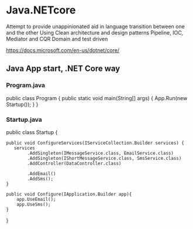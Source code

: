 # Java.NETcore
Attempt to provide unappinionated aid in language transition between one and the other
Using Clean architecture and design patterns
Pipeline, IOC, Mediator and CQR
Domain and test driven

https://docs.microsoft.com/en-us/dotnet/core/

## Java App start, .NET Core way

### Program.java

public class Program {
    public static void main(String[] args) {
        App.Run(new Startup());
    }
}


### Startup.java
public class Startup {

    public void ConfigureServices(IServiceCollection.Builder services) {
       services
            .AddSingleton(IMessageService.class, EmailService.class)
            .AddSingleton(IShortMessageService.class, SmsService.class)
            .AddController(DataController.class)

            .AddEmail()
            .AddSms();
    }
    
    public void Configure(IApplication.Builder app){
        app.UseEmail();
        app.UseSms();
    }
}


